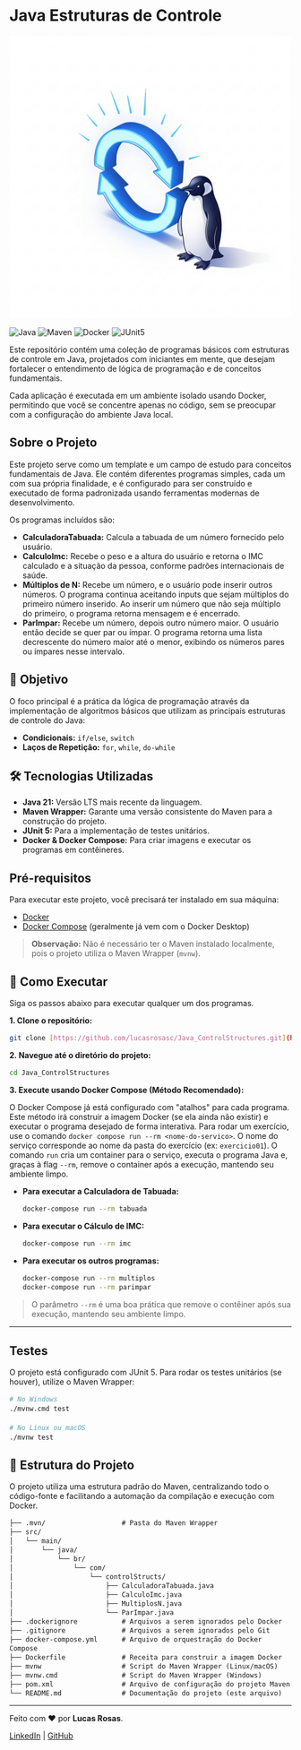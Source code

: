 # Java Estruturas de Controle

<p align="center">
 <img src="./loops_java.png" alt="Imagem de Pinguim no topo de pirâmide"/>
</p>

![Java](https://img.shields.io/badge/Java-21-blue?logo=openjdk)
![Maven](https://img.shields.io/badge/Maven-3.9-red?logo=apachemaven)
![Docker](https://img.shields.io/badge/Docker-blue?logo=docker)
![JUnit5](https://img.shields.io/badge/JUnit-5-green?logo=junit5)

Este repositório contém uma coleção de programas básicos com estruturas de controle em Java, projetados com iniciantes em mente, que desejam fortalecer o entendimento de lógica de programação e de conceitos fundamentais.

Cada aplicação é executada em um ambiente isolado usando Docker, permitindo que você se concentre apenas no código, sem se preocupar com a configuração do ambiente Java local.


## Sobre o Projeto

Este projeto serve como um template e um campo de estudo para conceitos fundamentais de Java. Ele contém diferentes programas simples, cada um com sua própria finalidade, e é configurado para ser construído e executado de forma padronizada usando ferramentas modernas de desenvolvimento.

Os programas incluídos são:
* **CalculadoraTabuada:** Calcula a tabuada de um número fornecido pelo usuário.
* **CalculoImc:** Recebe o peso e a altura do usuário e retorna o IMC calculado e a situação da pessoa, conforme padrões internacionais de saúde.
* **Múltiplos de N:** Recebe um número, e o usuário pode inserir outros números. O programa continua aceitando inputs que sejam múltiplos do primeiro número inserido. Ao inserir um número que não seja múltiplo do primeiro, o programa retorna mensagem e é encerrado.
* **ParImpar:** Recebe um número, depois outro número maior. O usuário então decide se quer par ou ímpar. O programa retorna uma lista decrescente do número maior até o menor, exibindo os números pares ou ímpares nesse intervalo.

## 🎯 Objetivo

O foco principal é a prática da lógica de programação através da implementação de algoritmos básicos que utilizam as principais estruturas de controle do Java:

* **Condicionais:** `if/else`, `switch`
* **Laços de Repetição:** `for`, `while`, `do-while`

## 🛠️ Tecnologias Utilizadas

* **Java 21:** Versão LTS mais recente da linguagem.
* **Maven Wrapper:** Garante uma versão consistente do Maven para a construção do projeto.
* **JUnit 5:** Para a implementação de testes unitários.
* **Docker & Docker Compose:** Para criar imagens e executar os programas em contêineres.

## Pré-requisitos

Para executar este projeto, você precisará ter instalado em sua máquina:
* [Docker](https://www.docker.com/get-started)
* [Docker Compose](https://docs.docker.com/compose/install/) (geralmente já vem com o Docker Desktop)

> **Observação:** Não é necessário ter o Maven instalado localmente, pois o projeto utiliza o Maven Wrapper (`mvnw`).

## 🚀 Como Executar

Siga os passos abaixo para executar qualquer um dos programas.

**1. Clone o repositório:**
```sh
git clone [https://github.com/lucasrosasc/Java_ControlStructures.git](https://github.com/lucasrosasc/Java_ControlStructures.git)
```

**2. Navegue até o diretório do projeto:**
```sh
cd Java_ControlStructures
```

**3. Execute usando Docker Compose (Método Recomendado):**

O Docker Compose já está configurado com "atalhos" para cada programa. Este método irá construir a imagem Docker (se ela ainda não existir) e executar o programa desejado de forma interativa.
Para rodar um exercício, use o comando `docker compose run --rm <nome-do-servico>`. O nome do serviço corresponde ao nome da pasta do exercício (ex: `exercicio01`).
O comando `run` cria um container para o serviço, executa o programa Java e, graças à flag `--rm`, remove o container após a execução, mantendo seu ambiente limpo.

* **Para executar a Calculadora de Tabuada:**
    ```sh
    docker-compose run --rm tabuada
    ```

* **Para executar o Cálculo de IMC:**
    ```sh
    docker-compose run --rm imc
    ```

* **Para executar os outros programas:**
    ```sh
    docker-compose run --rm multiplos
    docker-compose run --rm parimpar
    ```

> O parâmetro `--rm` é uma boa prática que remove o contêiner após sua execução, mantendo seu ambiente limpo.

---

## Testes

O projeto está configurado com JUnit 5. Para rodar os testes unitários (se houver), utilize o Maven Wrapper:

```sh
# No Windows
./mvnw.cmd test

# No Linux ou macOS
./mvnw test
```
## 📂 Estrutura do Projeto

O projeto utiliza uma estrutura padrão do Maven, centralizando todo o código-fonte e facilitando a automação da compilação e execução com Docker.
```
├── .mvn/                   # Pasta do Maven Wrapper
├── src/
│   └── main/
│       └── java/
│           └── br/
│               └── com/
│                   └── controlStructs/
│                       ├── CalculadoraTabuada.java
│                       ├── CalculoImc.java
│                       ├── MultiplosN.java
│                       └── ParImpar.java
├── .dockerignore           # Arquivos a serem ignorados pelo Docker
├── .gitignore              # Arquivos a serem ignorados pelo Git
├── docker-compose.yml      # Arquivo de orquestração do Docker Compose
├── Dockerfile              # Receita para construir a imagem Docker
├── mvnw                    # Script do Maven Wrapper (Linux/macOS)
├── mvnw.cmd                # Script do Maven Wrapper (Windows)
├── pom.xml                 # Arquivo de configuração do projeto Maven
└── README.md               # Documentação do projeto (este arquivo)
```
-----

Feito com ❤️ por **Lucas Rosas**.

[LinkedIn](https://www.linkedin.com/in/lucas-rosas-da-cunha/) | [GitHub](https://github.com/lucasrosasc)
